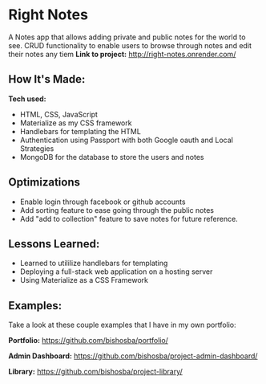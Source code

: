 # Right Notes
A Notes app that allows adding private and public notes for the world to see. CRUD functionality to enable users to browse through notes and edit their notes any tiem
**Link to project:** http://right-notes.onrender.com/

## How It's Made:

**Tech used:** 
* HTML, CSS, JavaScript 
* Materialize as my CSS framework
* Handlebars for templating the HTML
* Authentication using Passport with both Google oauth and Local Strategies
* MongoDB for the database to store the users and notes

## Optimizations

* Enable login through facebook or github accounts
* Add sorting feature to ease going through the public notes
* Add "add to collection" feature to save notes for future reference.

## Lessons Learned:

* Learned to utililize handlebars for templating
* Deploying a full-stack web application on a hosting server
* Using Materialize as a CSS Framework

## Examples:
Take a look at these couple examples that I have in my own portfolio:

**Portfolio:** https://github.com/bishosba/portfolio/

**Admin Dashboard:** https://github.com/bishosba/project-admin-dashboard/

**Library:** https://github.com/bishosba/project-library/




